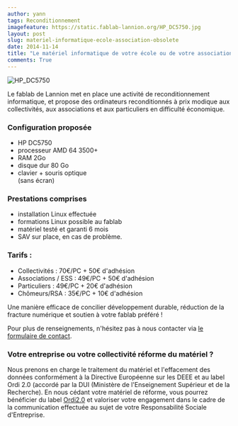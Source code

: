 ```yaml
---
author: yann
tags: Reconditionnement
imagefeature: https://static.fablab-lannion.org/HP_DC5750.jpg
layout: post
slug: materiel-informatique-ecole-association-obsolete
date: 2014-11-14
title: "Le matériel informatique de votre école ou de votre association est obsolète ?"
comments: True
---
```

![HP_DC5750](https://static.fablab-lannion.org/HP_DC5750-300x300.jpg)

Le fablab de Lannion met en place une activité de reconditionnement
informatique, et propose des ordinateurs reconditionnés à prix modique aux
collectivités, aux associations et aux particuliers en difficulté économique.

### Configuration proposée

- HP DC5750  
- processeur AMD 64 3500+  
- RAM 2Go  
- disque dur 80 Go  
- clavier + souris optique  
(sans écran)

### Prestations comprises

- installation Linux effectuée  
- formations Linux possible au fablab  
- matériel testé et garanti 6 mois  
- SAV sur place, en cas de problème.

### Tarifs :

  * Collectivités : 70€/PC + 50€ d'adhésion
  * Associations / ESS : 49€/PC + 50€ d'adhésion
  * Particuliers : 49€/PC + 20€ d'adhésion
  * Chômeurs/RSA : 35€/PC + 10€ d'adhésion

Une manière efficace de concilier développement durable, réduction de la
fracture numérique et soutien à votre fablab préféré !

Pour plus de renseignements, n'hésitez pas à nous contacter via [le formulaire
de contact](/contact).

### Votre entreprise ou votre collectivité réforme du matériel ?

Nous prenons en charge le traitement du matériel et l'effacement des données
conformément à la Directive Européenne sur les DEEE et au label Ordi 2.0
(accordé par la DUI (Ministère de l'Enseignement Supérieur et de la
Recherche). En nous cédant votre matériel de réforme, vous pourrez bénéficier
du label [Ordi2.0](http://www.ordi2-0.fr) et valoriser votre engagement dans
le cadre de la communication effectuée au sujet de votre Responsabilité
Sociale d'Entreprise.


